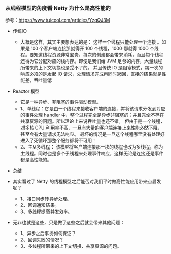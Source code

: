 ### 从线程模型的角度看 Netty 为什么是高性能的

参考：https://www.tuicool.com/articles/YzqQJ3M

* 传统IO
	* 大概是这样，其实主要想表达的是： 这样一个线程只能处理一个连接 。如果是 100 个客户端连接那就得开 100 个线程，1000 那就得 1000 个线程。要知道线程资源非常宝贵，每次的创建都会带来消耗，而且每个线程还得为它分配对应的栈内存。即便是我们给 JVM 足够的内存，大量线程所带来的上下文切换也是受不了的。
并且传统 IO 是阻塞模式，每一次的响应必须的是发起 IO 请求，处理请求完成再同时返回，直接的结果就是性能差，吞吐量低

* Reactor 模型
	*  它是一种异步、非阻塞的事件驱动模型。
	*  1、单线程：它是由一个线程来接收客户端的连接，并将该请求分发到对应的事件处理 handler 中，整个过程完全是异步非阻塞的；并且完全不存在共享资源的问题。所以理论上来说吞吐量也还不错。
但由于是一个线程，对多核 CPU 利用率不高，一旦有大量的客户端连接上来性能必然下降，甚至会有大量请求无法响应。
最坏的情况是一旦这个线程哪里没有处理好进入了死循环那整个服务都将不可用！	
	* 2、主从多线程： 该模型将客户端连接那一块的线程也改为多线程，称为主线程。同时也是多个子线程来处理事件响应，这样无论是连接还是事件都是高性能的。

* 总结
* 其实看过了 Netty 的线程模型之后能否对我们平时做高性能应用带来点启发呢？
	* 1、接口同步转异步处理。
	* 2、回调通知结果。
	* 3、多线程提高并发效率。
* 无非也就是这些，只是做了这些之后就会带来其他问题：
	* 1、异步之后事务如何保证？
	* 2、回调失败的情况？
	* 3、多线程所带来的上下文切换、共享资源的问题。


